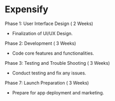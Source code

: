 # Expensify
Phase 1: User Interface Design ( 2 Weeks)
- Finalization of UI/UX Design.

Phase 2: Development ( 3 Weeks)
- Code core features and functionalities.

Phase 3:  Testing and Trouble Shooting  ( 3 Weeks) 
- Conduct testing and fix any issues.

Phase 7: Launch Preparation ( 3 Weeks)
- Prepare for app deployment and marketing.

